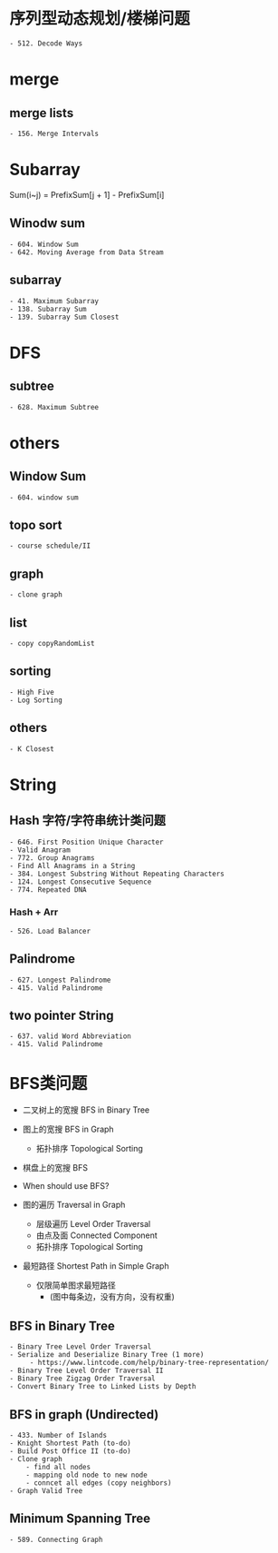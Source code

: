 # 序列型动态规划/楼梯问题
    - 512. Decode Ways

# merge
## merge lists
    - 156. Merge Intervals






# Subarray
Sum(i~j) = PrefixSum[j + 1] - PrefixSum[i]
## Winodw sum
    - 604. Window Sum
    - 642. Moving Average from Data Stream
## subarray
    - 41. Maximum Subarray
    - 138. Subarray Sum
    - 139. Subarray Sum Closest
# DFS
## subtree
    - 628. Maximum Subtree





# others
## Window Sum
    - 604. window sum
## topo sort
    - course schedule/II
## graph
    - clone graph
## list
    - copy copyRandomList
## sorting
    - High Five
    - Log Sorting
## others
    - K Closest


# String
## Hash 字符/字符串统计类问题
    - 646. First Position Unique Character
    - Valid Anagram
    - 772. Group Anagrams
    - Find All Anagrams in a String
    - 384. Longest Substring Without Repeating Characters
    - 124. Longest Consecutive Sequence
    - 774. Repeated DNA
### Hash + Arr
    - 526. Load Balancer
## Palindrome
    - 627. Longest Palindrome
    - 415. Valid Palindrome
## two pointer String
    - 637. valid Word Abbreviation
    - 415. Valid Palindrome



# BFS类问题
- 二叉树上的宽搜 BFS in Binary Tree
- 图上的宽搜 BFS in Graph
   - 拓扑排序 Topological Sorting
- 棋盘上的宽搜 BFS

- When should use BFS?
- 图的遍历 Traversal in Graph
  - 层级遍历 Level Order Traversal
  - 由点及面 Connected Component
  - 拓扑排序 Topological Sorting
- 最短路径 Shortest Path in Simple Graph
  - 仅限简单图求最短路径 
    - (图中每条边，没有方向，没有权重)
## BFS in Binary Tree
    - Binary Tree Level Order Traversal
    - Serialize and Deserialize Binary Tree (1 more)
         - https://www.lintcode.com/help/binary-tree-representation/
    - Binary Tree Level Order Traversal II
    - Binary Tree Zigzag Order Traversal
    - Convert Binary Tree to Linked Lists by Depth
## BFS in graph (Undirected)
    - 433. Number of Islands
    - Knight Shortest Path (to-do)
    - Build Post Office II (to-do)
    - Clone graph
        - find all nodes
        - mapping old node to new node
        - conncet all edges (copy neighbors)
    - Graph Valid Tree
## Minimum Spanning Tree
    - 589. Connecting Graph
